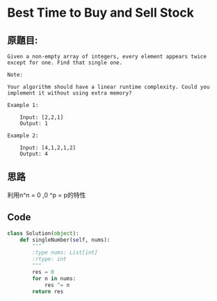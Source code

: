 # Best Time to Buy and Sell Stock


## 原題目:
```
Given a non-empty array of integers, every element appears twice except for one. Find that single one.

Note:

Your algorithm should have a linear runtime complexity. Could you implement it without using extra memory?

Example 1:

    Input: [2,2,1]
    Output: 1

Example 2:

    Input: [4,1,2,1,2]
    Output: 4
```


## 思路
利用n^n = 0 ,0 ^p = p的特性 





## Code



``` python
class Solution(object):
    def singleNumber(self, nums):
        """
        :type nums: List[int]
        :rtype: int
        """
        res = 0
        for n in nums:
            res ^= n
        return res
        
```  
















